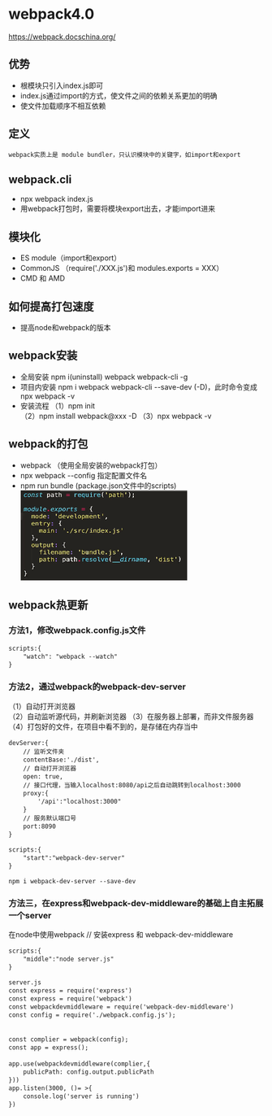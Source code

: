 # webpack4.0
https://webpack.docschina.org/
## 优势

- 根模块只引入index.js即可
- index.js通过import的方式，使文件之间的依赖关系更加的明确
- 使文件加载顺序不相互依赖

## 定义

    webpack实质上是 module bundler，只认识模块中的关键字，如import和export
## webpack.cli

- npx webpack index.js
- 用webpack打包时，需要将模块export出去，才能import进来

## 模块化

- ES module（import和export）
- CommonJS （require('./XXX.js')和 modules.exports = XXX）
- CMD 和 AMD

## 如何提高打包速度

- 提高node和webpack的版本

## webpack安装
- 全局安装 npm i(uninstall) webpack webpack-cli -g
- 项目内安装 npm i webpack webpack-cli --save-dev (-D)，此时命令变成 npx webpack -v
- 安装流程 
（1）npm init  
（2）npm install webpack@xxx -D
（3）npx webpack -v
## webpack的打包
- webpack （使用全局安装的webpack打包）
- npx webpack --config 指定配置文件名
- npm run bundle (package.json文件中的scripts)
![avatar](./img/20190919103218.png)
## webpack热更新
### 方法1，修改webpack.config.js文件
```
scripts:{
    "watch": "webpack --watch"
}
```
### 方法2，通过webpack的webpack-dev-server
（1）自动打开浏览器  
（2）自动监听源代码，并刷新浏览器
（3）在服务器上部署，而非文件服务器
（4）打包好的文件，在项目中看不到的，是存储在内存当中
```
devServer:{
    // 监听文件夹
    contentBase:'./dist',
    // 自动打开浏览器
    open: true,
    // 接口代理，当输入localhost:8080/api之后自动跳转到localhost:3000
    proxy:{
        '/api':"localhost:3000"
    }
    // 服务默认端口号
    port:8090
}
```
```
scripts:{
    "start":"webpack-dev-server"
}
```
```
npm i webpack-dev-server --save-dev
```

### 方法三，在express和webpack-dev-middleware的基础上自主拓展一个server
在node中使用webpack
// 安装express 和 webpack-dev-middleware
```
scripts:{
    "middle":"node server.js"
}
```
```
server.js
const express = require('express')
const express = require('webpack')
const webpackdevmiddleware = require('webpack-dev-middleware')
const config = require('./webpack.config.js');


const complier = webpack(config);
const app = express();

app.use(webpackdevmiddleware(complier,{
    publicPath: config.output.publicPath
}))
app.listen(3000, ()= >{
    console.log('server is running')
})
```